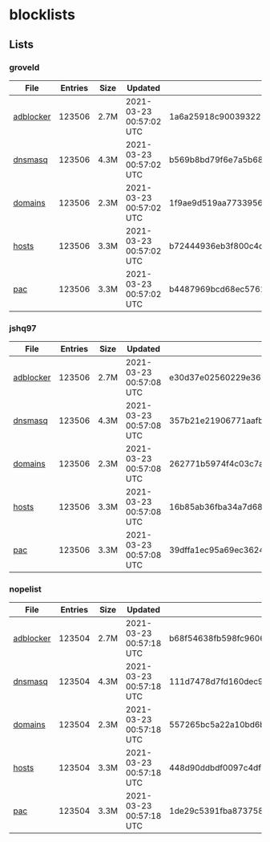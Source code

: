 # blocklists

## Lists

### groveld

|File|Entries|Size|Updated|Hash|
|-|-|-|-|-|
|[adblocker](https://raw.githubusercontent.com/groveld/blocklists/lists/groveld/adblocker.txt)|123506|2.7M|2021-03-23 00:57:02 UTC|1a6a25918c900393221adde0c588d8ae2b899fbec26c4600d09f9ec76cd54358|
|[dnsmasq](https://raw.githubusercontent.com/groveld/blocklists/lists/groveld/dnsmasq.txt)|123506|4.3M|2021-03-23 00:57:02 UTC|b569b8bd79f6e7a5b6835a29c0c008b6c073524ab63679919a60e8f4d7b627f4|
|[domains](https://raw.githubusercontent.com/groveld/blocklists/lists/groveld/domains.txt)|123506|2.3M|2021-03-23 00:57:02 UTC|1f9ae9d519aa773395671204a59b902d711ee65053b749f02d90f92d8a30705e|
|[hosts](https://raw.githubusercontent.com/groveld/blocklists/lists/groveld/hosts.txt)|123506|3.3M|2021-03-23 00:57:02 UTC|b72444936eb3f800c4df16d48dffb1195a95ebadf5e6f039f98093994c636958|
|[pac](https://raw.githubusercontent.com/groveld/blocklists/lists/groveld/pac.txt)|123506|3.3M|2021-03-23 00:57:02 UTC|b4487969bcd68ec5761bee7d7c1998ffbf1952b282456ef0dd688e525cc1d40c|

### jshq97

|File|Entries|Size|Updated|Hash|
|-|-|-|-|-|
|[adblocker](https://raw.githubusercontent.com/groveld/blocklists/lists/jshq97/adblocker.txt)|123506|2.7M|2021-03-23 00:57:08 UTC|e30d37e02560229e3631b8fd6366bb5006d04470f40c9762eaf35892aa00cdb0|
|[dnsmasq](https://raw.githubusercontent.com/groveld/blocklists/lists/jshq97/dnsmasq.txt)|123506|4.3M|2021-03-23 00:57:08 UTC|357b21e21906771aafbb22fb8354ac060ea71d80b2e68f3057ded9c5b27f1cb1|
|[domains](https://raw.githubusercontent.com/groveld/blocklists/lists/jshq97/domains.txt)|123506|2.3M|2021-03-23 00:57:08 UTC|262771b5974f4c03c7a58dcc8f6219b4337a3a1e0c4a21c4d8abaf8b478ca992|
|[hosts](https://raw.githubusercontent.com/groveld/blocklists/lists/jshq97/hosts.txt)|123506|3.3M|2021-03-23 00:57:08 UTC|16b85ab36fba34a7d68a64e5f2c903bd8b30d2fce1806b087653550c1e894365|
|[pac](https://raw.githubusercontent.com/groveld/blocklists/lists/jshq97/pac.txt)|123506|3.3M|2021-03-23 00:57:08 UTC|39dffa1ec95a69ec36246781a8504d355d2ec442465f7e855737a6b7f43283d1|

### nopelist

|File|Entries|Size|Updated|Hash|
|-|-|-|-|-|
|[adblocker](https://raw.githubusercontent.com/groveld/blocklists/lists/nopelist/adblocker.txt)|123504|2.7M|2021-03-23 00:57:18 UTC|b68f54638fb598fc9606e8137fff39a42ba25f3102ebb6149597c83d9d841fdb|
|[dnsmasq](https://raw.githubusercontent.com/groveld/blocklists/lists/nopelist/dnsmasq.txt)|123504|4.3M|2021-03-23 00:57:18 UTC|111d7478d7fd160dec910ebf48179ea744a3d3f0b16878359e344db0a8c7b7a5|
|[domains](https://raw.githubusercontent.com/groveld/blocklists/lists/nopelist/domains.txt)|123504|2.3M|2021-03-23 00:57:18 UTC|557265bc5a22a10bd6b795c4edb57de38cd0bb56d410970eef9e906c294365ab|
|[hosts](https://raw.githubusercontent.com/groveld/blocklists/lists/nopelist/hosts.txt)|123504|3.3M|2021-03-23 00:57:18 UTC|448d90ddbdf0097c4df2ccabd62fcfff2ce9c6f1538b0829248af97414efbd2d|
|[pac](https://raw.githubusercontent.com/groveld/blocklists/lists/nopelist/pac.txt)|123504|3.3M|2021-03-23 00:57:18 UTC|1de29c5391fba8737589f1c8203ad07e17aa8657d5486594347df1d9a3746a8a|
